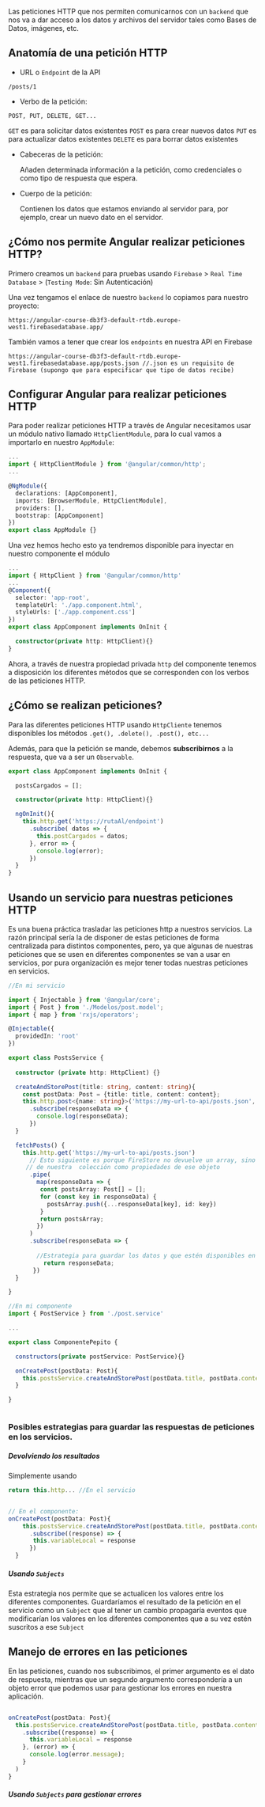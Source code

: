 
Las peticiones HTTP que nos permiten comunicarnos con un `backend` que nos va a dar acceso a los datos y archivos del servidor tales como Bases de Datos, imágenes, etc.

## Anatomía de una petición HTTP

*  URL o `Endpoint` de la API

```
/posts/1
```

* Verbo de la petición:

```
POST, PUT, DELETE, GET...
```
 
 `GET` es para solicitar datos existentes
 `POST` es para crear nuevos datos
 `PUT` es para actualizar datos existentes
 `DELETE` es para borrar datos existentes
 
* Cabeceras de la petición:

	Añaden determinada información a la petición, como credenciales o como tipo de respuesta que espera.

* Cuerpo de la petición:

	Contienen los datos que estamos enviando al servidor para, por ejemplo, crear un nuevo dato en el servidor.

## ¿Cómo nos permite Angular realizar peticiones HTTP?

Primero creamos un `backend` para pruebas usando `Firebase` > `Real Time Database` > (`Testing Mode`: Sin Autenticación)

Una vez tengamos el enlace de nuestro `backend` lo copiamos para nuestro proyecto:

```
https://angular-course-db3f3-default-rtdb.europe-west1.firebasedatabase.app/
```

También vamos a tener que crear los `endpoints` en nuestra API en Firebase
```
https://angular-course-db3f3-default-rtdb.europe-west1.firebasedatabase.app/posts.json //.json es un requisito de Firebase (supongo que para especificar que tipo de datos recibe)
```


## Configurar Angular para realizar peticiones HTTP

Para poder realizar peticiones HTTP a través de Angular necesitamos usar un módulo nativo llamado `HttpClientModule`, para lo cual vamos a importarlo en nuestro `AppModule`:

```typescript
...
import { HttpClientModule } from '@angular/common/http';
...

@NgModule({
  declarations: [AppComponent],
  imports: [BrowserModule, HttpClientModule],
  providers: [],
  bootstrap: [AppComponent]
})
export class AppModule {}
```

Una vez hemos hecho esto ya tendremos disponible para inyectar en nuestro componente el módulo

```typescript
...
import { HttpClient } from '@angular/common/http'
...
@Component({
  selector: 'app-root',
  templateUrl: './app.component.html',
  styleUrls: ['./app.component.css']
})
export class AppComponent implements OnInit {

  constructor(private http: HttpClient){}
}

```

Ahora, a través de nuestra propiedad privada `http` del componente tenemos a disposición los diferentes métodos que se corresponden con los verbos de las peticiones HTTP.

## ¿Cómo se realizan peticiones?

Para las diferentes peticiones HTTP usando `HttpCliente` tenemos disponibles los métodos `.get(), .delete(), .post(), etc...`

Además, para que la petición se mande, debemos **subscribirnos** a la respuesta, que va a ser un `Observable`.

```typescript
export class AppComponent implements OnInit {

  postsCargados = [];

  constructor(private http: HttpClient){}

  ngOnInit(){
    this.http.get('https://rutaAl/endpoint')
      .subscribe( datos => {
        this.postCargados = datos;
      }, error => {
        console.log(error);
      })
  }
}

```


## Usando un servicio para nuestras peticiones HTTP

Es una buena práctica trasladar las peticiones http a nuestros servicios. La razón principal sería la de disponer de estas peticiones de forma centralizada para distintos componentes, pero, ya que algunas de nuestras peticiones que se usen en diferentes componentes se van a usar en servicios, por pura organización es mejor tener todas nuestras peticiones en servicios.

```typescript
//En mi servicio

import { Injectable } from '@angular/core';
import { Post } from './Modelos/post.model';
import { map } from 'rxjs/operators';

@Injectable({
  providedIn: 'root'
})

export class PostsService {
  
  constructor (private http: HttpClient) {}

  createAndStorePost(title: string, content: string){
    const postData: Post = {title: title, content: content};
    this.http.post<{name: string}>('https://my-url-to-api/posts.json', postData)
      .subscribe(responseData => {
        console.log(responseData);
      })
  }

  fetchPosts() {
    this.http.get('https://my-url-to-api/posts.json')
      // Esto siguiente es porque FireStore no devuelve un array, sino un objeto con todos los datos
	 // de nuestra  colección como propiedades de ese objeto
	  .pipe(
	    map(responseData => {
	     const postsArray: Post[] = [];
	     for (const key in responseData) {
	       postsArray.push({...responseData[key], id: key})
	     }
	     return postsArray;
	    })
	  )
	  .subscribe(responseData => {
  	     
		//Estrategia para guardar los datos y que estén disponibles en el componente		
		  return responseData;
       })
  }

}
```

```typescript
//En mi componente
import { PostService } from './post.service'

...

export class ComponentePepito {

  constructors(private postService: PostService){}

  onCreatePost(postData: Post){
    this.postsService.createAndStorePost(postData.title, postData.content)
  }

}



```


### Posibles estrategias para guardar las respuestas de peticiones en los servicios.

##### Devolviendo los resultados

Simplemente usando

```typescript
return this.http... //En el servicio


// En el componente:
onCreatePost(postData: Post){
    this.postsService.createAndStorePost(postData.title, postData.content)
      .subscribe((response) => {
       this.variableLocal = response
      })
  }


```
##### Usando `Subjects`

Esta estrategia nos permite que se actualicen los valores entre los diferentes componentes. Guardaríamos el resultado de la petición en el servicio como un `Subject` que al tener un cambio propagaría eventos que modificarían los valores en los diferentes componentes que a su vez estén suscritos a ese `Subject`

## Manejo de errores en las peticiones

En las peticiones, cuando nos subscribimos, el primer argumento es el dato de respuesta, mientras que un segundo argumento correspondería a un objeto error que podemos usar para gestionar los errores en nuestra aplicación.

```typescript

onCreatePost(postData: Post){
  this.postsService.createAndStorePost(postData.title, postData.content)
    .subscribe((response) => {
      this.variableLocal = response
    }, (error) => {
      console.log(error.message);
    }
  )
}

```


##### Usando `Subjects` para gestionar errores
